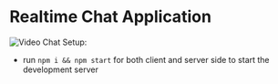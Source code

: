 # Realtime Chat Application

![Video Chat](https://i.ibb.co/7WZRLD1/122.jpg)
Setup:
- run ```npm i && npm start``` for both client and server side to start the development server

